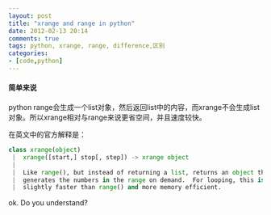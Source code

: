 ```yaml
---
layout: post
title: "xrange and range in python"
date: 2012-02-13 20:14
comments: true
tags: python, xrange, range, difference,区别  
categories:
- [code,python]
---
```

#### 简单来说
python range会生成一个list对象，然后返回list中的内容，而xrange不会生成list对象。所以xrange相对与range来说更省空间，并且速度较快。

在英文中的官方解释是：
```python
class xrange(object)
 |  xrange([start,] stop[, step]) -> xrange object
 |  
 |  Like range(), but instead of returning a list, returns an object that
 |  generates the numbers in the range on demand.  For looping, this is 
 |  slightly faster than range() and more memory efficient.

```

ok. Do you understand?

